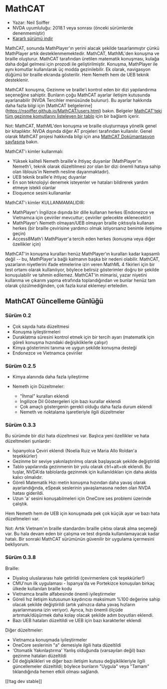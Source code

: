 # MathCAT #

* Yazar: Neil Soiffer
* NVDA uyumluluğu: 2018.1 veya sonrası (önceki sürümlerde denenmemiştir)
* [Kararlı sürümü indir][1]

MathCAT, sonunda MathPlayer'ın yerini alacak şekilde tasarlanmıştır çünkü
MathPlayer artık desteklenmemektedir. MathCAT, MathML'den konuşma ve braille
oluşturur. MathCAT tarafından üretilen matematik konuşması, kulağa daha
doğal gelmesi için prozodi ile geliştirilmiştir. Konuşma, MathPlayer ile
aynı komutlar kullanılarak üç modda gezinilebilir. Ek olarak, navigasyon
düğümü bir braille ekranda gösterilir. Hem Nemeth hem de UEB teknik
desteklenir.

MathCAT konuşma, Gezinme ve braille'i kontrol eden bir dizi yapılandırma
seçeneğine sahiptir.  Bunların çoğu MathCAT ayarlar iletişim kutusunda
ayarlanabilir (NVDA Tercihler menüsünde bulunur).  Bu ayarlar hakkında daha
fazla bilgi için [MathCAT belgelerine]
(https://nsoiffer.github.io/MathCAT/users.html) bakın.  Belgeler
[MathCAT'teki tüm gezinme komutlarını listeleyen bir
tablo](https://nsoiffer.github.io/MathCAT/nav-commands.html) için bir
bağlantı içerir.

Not: MathCAT, MathML'den konuşma ve braille oluşturmaya yönelik genel bir
kitaplıktır. NVDA dışında diğer AT projeleri tarafından kullanılır. Genel
olarak MathCAT projesi hakkında bilgi için ana [MathCAT Dokümantasyon
sayfasına](https://nsoiffer.github.io/MathCAT) bakın.


MathCAT'ı kimler kullanmalı:

* Yüksek kaliteli Nemeth braille'e ihtiyaç duyanlar (MathPlayer'ın Nemeth'i,
  teknik olarak düzeltilmesi zor olan bir dizi önemli hataya sahip olan
  liblouis'in Nemeth nesline dayanmaktadır).
* UEB teknik braille'e ihtiyaç duyanlar
* En son teknolojiyi denemek isteyenler ve hataları bildirerek yardım etmeye
  istekli olanlar
* Eloquence sesini kullananlar

MathCAT'ı kimler KULLANMAMALIDIR:

* MathPlayer'ı İngilizce dışında bir dille kullanan herkes (Endonezce ve
  Vietnamca için çeviriler mevcuttur; çeviriler gelecekte eklenecektir)
* MathPlayer'ı Nemeth olmayan/UEB olmayan braille çıktısıyla kullanan herkes
  (bir braille çevirisine yardımcı olmak istiyorsanız benimle iletişime
  geçin)
* Access8Math'i MathPlayer'a tercih eden herkes (konuşma veya diğer
  özellikler için)

MathCAT'in konuşma kuralları henüz MathPlayer'ın kuralları kadar kapsamlı
değil -- bu, MathPlayer'a bağlı kalmanın başka bir nedeni olabilir. MathCAT,
yazarların niyetlerini ifade etmelerine izin veren MathML 4 fikirleri için
bir test ortamı olarak kullanılıyor, böylece belirsiz gösterimler doğru bir
şekilde konuşulabilir ve tahmin edilemez. MathCAT'in mimarisi, yazar
niyetini kullanma ve çıkarım yapma etrafında toplandığından ve bunlar henüz
tam olarak çözülmediğinden, çok fazla kural eklemeyi erteledim.

## MathCAT Güncelleme Günlüğü

### Sürüm 0.2
* Çok sayıda hata düzeltmesi
* Konuşma iyileştirmeleri
* Duraklatma süresini kontrol etmek için bir tercih ayarı (matematik için
  göreli konuşma hızındaki değişikliklerle çalışır)
* Kimya gösterimini tanıma ve uygun şekilde konuşma desteği
* Endonezce ve Vietnamca çeviriler


### Sürüm 0.2.5
* Kimya alanında daha fazla iyileştirme
* Nemeth için Düzeltmeler:

	* "İhmal" kuralları eklendi
	* İngilizce Dil Göstergeleri için bazı kurallar eklendi
	* Çok amaçlı göstergenin gerekli olduğu daha fazla durum eklendi
	* Nemeth ve noktalama işaretleriyle ilgili düzeltmeler


### Sürüm 0.3.3
Bu sürümde bir dizi hata düzeltmesi var. Başlıca yeni özellikler ve hata
düzeltmeleri şunlardır:

* İspanyolca Çeviri eklendi (Noelia Ruiz ve Maria Allo Roldan'a teşekkürler)
* Gezinme bir seviye yakınlaştırılmış olarak başlayacak şekilde değiştirildi
* Tablo yapılarında gezinmenin bir yolu olarak ctrl+alt+ok eklendi. Bu
  tuşlar, NVDA'da tablolarda gezinmek için kullanıldıkları için daha akılda
  kalıcı olmalıdır.
* Göreli Matematik Hızı metin konuşma hızından daha yavaş olarak
  ayarlandığında, eSpeak seslerinin yavaşlamasına neden olan NVDA hatası
  giderildi.
* Uzun 'a' sesini konuşabilmeleri için OneCore ses problemi üzerinde
  çalıştık.

Hem Nemeth hem de UEB için konuşmada pek çok küçük ayar ve bazı hata
düzeltmeleri var.

Not: Artık Vietnam'ın braille standardını braille çıktısı olarak alma
seçeneği var. Bu hala devam eden bir çalışma ve test dışında
kullanılamayacak kadar hatalı. Bir sonraki MathCAT sürümünün güvenilir bir
uygulama içermesini bekliyorum.

### Sürüm 0.3.8
Braille:

* Diyalog uluslararası hale getirildi (çevirmenlere çok teşekkürler!)
* CMU'nun ilk uygulaması - İspanya'da ve Portekizce konuşulan birkaç ülkede
  kullanılan braille kodu
* Vietnamca braille alfabesinde önemli iyileştirmeler
* Göreli hız iletişim kutusunun kaydırıcısı maksimum %100 değerine sahip
  olacak şekilde değiştirildi (artık yalnızca daha yavaş hızların
  ayarlanmasına izin veriyor). Ayrıca, hızı önemli ölçüde artırmak/düşürmek
  daha kolay olacak şekilde adım boyutları eklendi.
* Bazı UEB hataları düzeltildi ve UEB için bazı karakterler eklendi

Diğer düzeltmeler:

* Vietnamca konuşmada iyileştirmeler
* OneCore seslerinin "a" demesiyle ilgili hata düzeltildi
* 'Otomatik Yakınlaştırma' Yanlış olduğunda (varsayılan değil) bazı gezinme
  hataları düzeltildi
* Dil değişiklikleri ve diğer bazı iletişim kutusu değişiklikleriyle ilgili
  güncellemeler düzeltildi; böylece bunların "Uygula" veya "Tamam"
  tıklandığında hemen etkili olması sağlandı.

[[!tag dev stable]]

[1]: https://www.nvaccess.org/addonStore/legacy?file=mathcat

